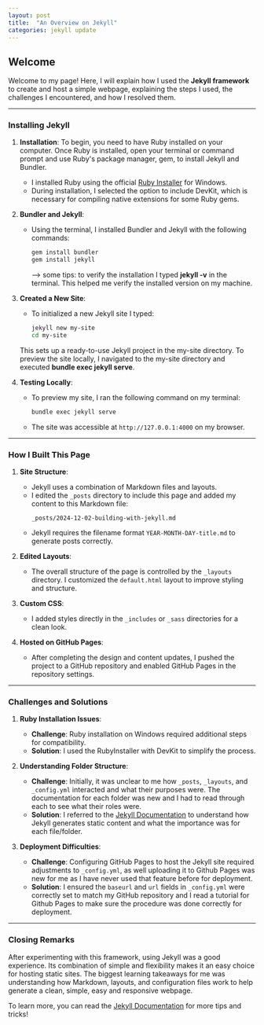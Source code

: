 ```yaml
---
layout: post
title:  "An Overview on Jekyll"
categories: jekyll update
---
```


## Welcome

Welcome to my page! Here, I will explain how I used the **Jekyll framework** to create and host a simple webpage, explaining the steps I used, the challenges I encountered, and how I resolved them.

---

### Installing Jekyll

1. **Installation**:
To begin, you need to have Ruby installed on your computer. Once Ruby is installed, open your terminal or command prompt and use Ruby's package manager, gem, to install Jekyll and Bundler.
   - I installed Ruby using the official [Ruby Installer](https://rubyinstaller.org/) for Windows. 
   - During installation, I selected the option to include DevKit, which is necessary for compiling native extensions for some Ruby gems.

2. **Bundler and Jekyll**:
   - Using the terminal, I installed Bundler and Jekyll with the following commands:
     ```bash
     gem install bundler
     gem install jekyll
     ```

     --> some tips:
     to verify the installation I typed **jekyll -v** in the terminal. This helped me verify the installed version on my machine. 

3. **Created a New Site**:
   - To initialized a new Jekyll site I typed:
     ```bash
     jekyll new my-site
     cd my-site
     ```
   This sets up a ready-to-use Jekyll project in the my-site directory. To preview the site locally, I navigated to the my-site directory and executed **bundle exec jekyll serve**.

4. **Testing Locally**:
   - To preview my site, I ran the following command on my terminal:
     ```bash
     bundle exec jekyll serve
     ```
   - The site was accessible at `http://127.0.0.1:4000` on my browser.

---

### How I Built This Page

1. **Site Structure**:
   - Jekyll uses a combination of Markdown files and layouts. 
   - I edited the `_posts` directory to include this page and added my content to this Markdown file:
     ```
     _posts/2024-12-02-building-with-jekyll.md
     ```
   - Jekyll requires the filename format `YEAR-MONTH-DAY-title.md` to generate posts correctly.

2. **Edited Layouts**:
   - The overall structure of the page is controlled by the `_layouts` directory. I customized the `default.html` layout to improve styling and structure.

3. **Custom CSS**:
   - I added styles directly in the `_includes` or `_sass` directories for a clean look.

4. **Hosted on GitHub Pages**:
   - After completing the design and content updates, I pushed the project to a GitHub repository and enabled GitHub Pages in the repository settings.

---

### Challenges and Solutions

1. **Ruby Installation Issues**:
   - **Challenge**: Ruby installation on Windows required additional steps for compatibility.
   - **Solution**: I used the RubyInstaller with DevKit to simplify the process.

2. **Understanding Folder Structure**:
   - **Challenge**: Initially, it was unclear to me how `_posts`, `_layouts`, and `_config.yml` interacted and what their purposes were. The documentation for each folder was new and I had to read through each to see what their roles were.
   - **Solution**: I referred to the [Jekyll Documentation](https://jekyllrb.com/docs/) to understand how Jekyll generates static content and what the importance was for each file/folder.

3. **Deployment Difficulties**:
   - **Challenge**: Configuring GitHub Pages to host the Jekyll site required adjustments to `_config.yml`, as well uploading it to Github Pages was new for me as I have never used that feature before for deployment.
   - **Solution**: I ensured the `baseurl` and `url` fields in `_config.yml` were correctly set to match my GitHub repository and I read a tutorial for Github Pages to make sure the procedure was done correctly for deployment.

---

### Closing Remarks

After experimenting with this framework, using Jekyll was a good experience. Its combination of simple and flexibility makes it an easy choice for hosting static sites. The biggest learning takeaways for me was understanding how Markdown, layouts, and configuration files work to help generate a clean, simple, easy and responsive webpage.

To learn more, you can read the [Jekyll Documentation](https://jekyllrb.com/docs/) for more tips and tricks!
